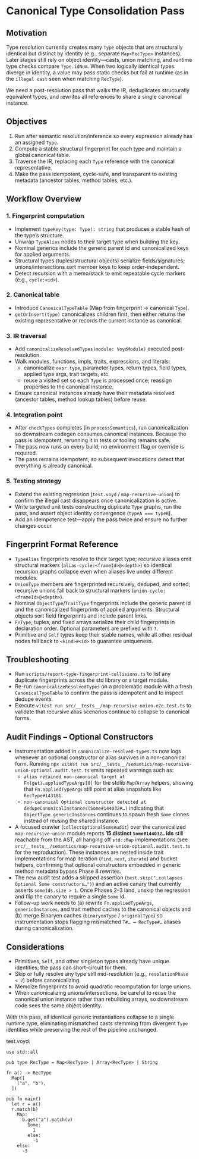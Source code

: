 # Canonical Type Consolidation Pass

## Motivation

Type resolution currently creates many `Type` objects that are structurally identical but distinct by identity (e.g., separate `Map<RecType>` instances). Later stages still rely on object identity—casts, union matching, and runtime type checks compare `Type.idNum`. When two logically identical types diverge in identity, a value may pass static checks but fail at runtime (as in the `illegal cast` seen when matching `RecType`).

We need a post-resolution pass that walks the IR, deduplicates structurally equivalent types, and rewrites all references to share a single canonical instance.

## Objectives

1. Run after semantic resolution/inference so every expression already has an assigned `Type`.
2. Compute a stable structural fingerprint for each type and maintain a global canonical table.
3. Traverse the IR, replacing each `Type` reference with the canonical representative.
4. Make the pass idempotent, cycle-safe, and transparent to existing metadata (ancestor tables, method tables, etc.).

## Workflow Overview

### 1. Fingerprint computation
- Implement `typeKey(type: Type): string` that produces a stable hash of the type’s structure.
- Unwrap `TypeAlias` nodes to their target type when building the key.
- Nominal generics include the generic parent id and canonicalized keys for applied arguments.
- Structural types (tuples/structural objects) serialize fields/signatures; unions/intersections sort member keys to keep order-independent.
- Detect recursion with a memo/stack to emit repeatable cycle markers (e.g., `cycle:<id>`).

### 2. Canonical table
- Introduce `CanonicalTypeTable` (Map from fingerprint -> canonical `Type`).
- `getOrInsert(type)` canonicalizes children first, then either returns the existing representative or records the current instance as canonical.

### 3. IR traversal
- Add `canonicalizeResolvedTypes(module: VoydModule)` executed post-resolution.
- Walk modules, functions, impls, traits, expressions, and literals:
  * canonicalize `expr.type`, parameter types, return types, field types, applied type args, trait targets, etc.
  * reuse a visited set so each `Type` is processed once; reassign properties to the canonical instance.
- Ensure canonical instances already have their metadata resolved (ancestor tables, method lookup tables) before reuse.

### 4. Integration point
- After `checkTypes` completes (in `processSemantics`), run canonicalization so downstream codegen consumes canonical instances. Because the pass is idempotent, rerunning it in tests or tooling remains safe.
- The pass now runs on every build; no environment flag or override is required.
- The pass remains idempotent, so subsequent invocations detect that everything is already canonical.

### 5. Testing strategy
- Extend the existing regression (`test.voyd` / `map-recursive-union`) to confirm the illegal cast disappears once canonicalization is active.
- Write targeted unit tests constructing duplicate `Type` graphs, run the pass, and assert object identity convergence (`typeA === typeB`).
- Add an idempotence test—apply the pass twice and ensure no further changes occur.

## Fingerprint Format Reference
- `TypeAlias` fingerprints resolve to their target type; recursive aliases emit structural markers (`alias-cycle:<frameId>@<depth>`) so identical recursion graphs collapse even when aliases live under different modules.
- `UnionType` members are fingerprinted recursively, deduped, and sorted; recursive unions fall back to structural markers (`union-cycle:<frameId>@<depth>`).
- Nominal `ObjectType`/`TraitType` fingerprints include the generic parent id and the canonicalized fingerprints of applied arguments. Structural objects sort field fingerprints and include parent links.
- `FnType`, tuples, and fixed arrays serialize their child fingerprints in declaration order. Optional parameters are prefixed with `?`.
- Primitive and `Self` types keep their stable names, while all other residual nodes fall back to `<kind>#<id>` to guarantee uniqueness.

## Troubleshooting
- Run `scripts/report-type-fingerprint-collisions.ts` to list any duplicate fingerprints across the std library or a target module.
- Re-run `canonicalizeResolvedTypes` on a problematic module with a fresh `CanonicalTypeTable` to confirm the pass is idempotent and to inspect dedupe events.
- Execute `vitest run src/__tests__/map-recursive-union.e2e.test.ts` to validate that recursive alias scenarios continue to collapse to canonical forms.

## Audit Findings – Optional Constructors
- Instrumentation added in `canonicalize-resolved-types.ts` now logs whenever an optional constructor or alias survives in a non-canonical form. Running `npx vitest run src/__tests__/semantics/map-recursive-union-optional.audit.test.ts` emits repeated warnings such as:
  - `alias retained non-canonical target at Fn(get).appliedTypeArgs[0]` for the stdlib `Map`/`Array` helpers, showing that `Fn.appliedTypeArgs` still point at alias snapshots like `RecType#143181`.
  - `non-canonical Optional constructor detected at dedupeCanonicalInstances(Some#144032#…)` indicating that `ObjectType.genericInstances` continues to spawn fresh `Some` clones instead of reusing the shared instance.
- A focused crawler (`collectOptionalSomeAudit`) over the canonicalized `map-recursive-union` module reports **15 distinct `Some#144032…` ids** still reachable from the AST, all hanging off `std::Map` implementations (see `src/__tests__/semantics/map-recursive-union-optional.audit.test.ts` for the reproduction). These instances are nested inside trait implementations for map iteration (`find`, `next`, `iterate`) and bucket helpers, confirming that optional constructors embedded in generic method metadata bypass Phase 8 rewrites.
- The new audit test adds a skipped assertion (`test.skip("…collapses Optional Some constructors…")`) and an active canary that currently asserts `someIds.size > 1`. Once Phases 2–3 land, unskip the regression and flip the canary to require a single `Some` id.
- Follow-up work needs to (a) rewrite `Fn.appliedTypeArgs`, `genericInstances`, and trait method caches to the canonical objects and (b) merge Binaryen caches (`binaryenType` / `originalType`) so instrumentation stops flagging mismatched `T#… → RecType#…` aliases during canonicalization.

## Considerations

- Primitives, `Self`, and other singleton types already have unique identities; the pass can short-circuit for them.
- Skip or fully resolve any type still mid-resolution (e.g., `resolutionPhase < 2`) before canonicalizing.
- Memoize fingerprints to avoid quadratic recomputation for large unions.
- When canonicalizing unions/intersections, be careful to reuse the canonical union instance rather than rebuilding arrays, so downstream code sees the same object identity.

With this pass, all identical generic instantiations collapse to a single runtime type, eliminating mismatched casts stemming from divergent `Type` identities while preserving the rest of the pipeline unchanged.

test.voyd:
```
use std::all

pub type RecType = Map<RecType> | Array<RecType> | String

fn a() -> RecType
  Map([
    ("a", "b"),
  ])

pub fn main()
  let r = a()
  r.match(b)
    Map:
      b.get("a").match(v)
        Some:
          1
        else:
          -1
    else:
      -3
```
